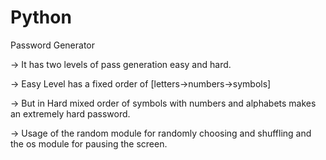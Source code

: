 # Python

Password Generator

-> It has two levels of pass generation easy and hard.

-> Easy Level has a fixed order of [letters->numbers->symbols]

-> But in Hard mixed order of symbols with numbers and alphabets makes an extremely hard password. 

-> Usage of the random module for randomly choosing and shuffling and the os module for pausing the screen.


